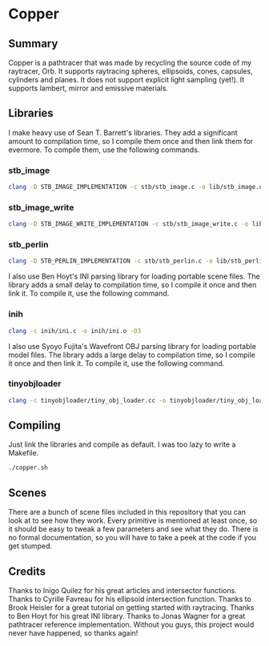 # Copper

## Summary

Copper is a pathtracer that was made by recycling the source code of my raytracer, Orb. It supports raytracing spheres, ellipsoids, cones, capsules, cylinders and planes. It does not support explicit light sampling (yet!). It supports lambert, mirror and emissive materials.

## Libraries

I make heavy use of Sean T. Barrett's libraries. They add a significant amount to compilation time, so I compile them once and then link them for evermore. To compile them, use the following commands.

### stb_image

```bash
clang -D STB_IMAGE_IMPLEMENTATION -c stb/stb_image.c -o lib/stb_image.o -O3
```

### stb_image_write

```bash
clang -D STB_IMAGE_WRITE_IMPLEMENTATION -c stb/stb_image_write.c -o lib/stb_image_write.o -O3
```

### stb_perlin

```bash
clang -D STB_PERLIN_IMPLEMENTATION -c stb/stb_perlin.c -o lib/stb_perlin.o -O3
```

I also use Ben Hoyt's INI parsing library for loading portable scene files. The library adds a small delay to compilation time, so I compile it once and then link it. To compile it, use the following command.

### inih

```bash
clang -c inih/ini.c -o inih/ini.o -O3
```

I also use Syoyo Fujita's Wavefront OBJ parsing library for loading portable model files. The library adds a large delay to compilation time, so I compile it once and then link it. To compile it, use the following command.

### tinyobjloader

```bash
clang -c tinyobjloader/tiny_obj_loader.cc -o tinyobjloader/tiny_obj_loader.o -O3
```

## Compiling

Just link the libraries and compile as default. I was too lazy to write a Makefile.

```bash
./copper.sh
```

## Scenes

There are a bunch of scene files included in this repository that you can look at to see how they work. Every primitive is mentioned at least once, so it should be easy to tweak a few parameters and see what they do. There is no formal documentation, so you will have to take a peek at the code if you get stumped.

## Credits

Thanks to Inigo Quilez for his great articles and intersector functions. Thanks to Cyrille Favreau for his ellipsoid intersection function. Thanks to Brook Heisler for a great tutorial on getting started with raytracing. Thanks to Ben Hoyt for his great INI library. Thanks to Jonas Wagner for a great pathtracer reference implementation. Without you guys, this project would never have happened, so thanks again!